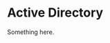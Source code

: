 [title]: # (Active Directory)
[tags]: # (XXX)
[priority]: # (1282)
# Active Directory
Something here.
